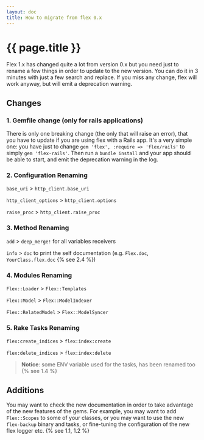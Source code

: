 ```yaml
---
layout: doc
title: How to migrate from flex 0.x
---
```


# {{ page.title }}

Flex 1.x has changed quite a lot from version 0.x but you need just to rename a few things in order to update to the new version. You can do it in 3 minutes with just a few search and replace.  If you miss any change, flex will work anyway, but will emit a deprecation warning.

## Changes

### 1. Gemfile change (only for rails applications)

There is only one breaking change (the only that will raise an error), that you have to update if you are using flex with a Rails app. It's a very simple one: you have just to change `gem 'flex', :require => 'flex/rails'` to simply `gem 'flex-rails'`. Then run a `bundle install` and your app should be able to start, and emit the deprecation warning in the log.

### 2. Configuration Renaming

`base_uri` > `http_client.base_uri`

`http_client_options` > `http_client.options`

`raise_proc` > `http_client.raise_proc`

### 3. Method Renaming

`add` > `deep_merge!` for all variables receivers

`info` > `doc` to print the self documentation (e.g. `Flex.doc`, `YourClass.flex.doc` {% see 2.4 %})

### 4. Modules Renaming

`Flex::Loader` > `Flex::Templates`

`Flex::Model` > `Flex::ModelIndexer`

`Flex::RelatedModel` > `Flex::ModelSyncer`

### 5. Rake Tasks Renaming

`flex:create_indices` > `flex:index:create`

`flex:delete_indices` > `flex:index:delete`

> __Notice__: some ENV variable used for the tasks, has been renamed too {% see 1.4 %}

## Additions

You may want to check the new documentation in order to take advantage of the new features of the gems. For example, you may want to add `Flex::Scopes` to some of your classes, or you may want to use the new `flex-backup` binary and tasks, or fine-tuning the configuration of the new flex logger etc. {% see 1.1, 1.2 %}
